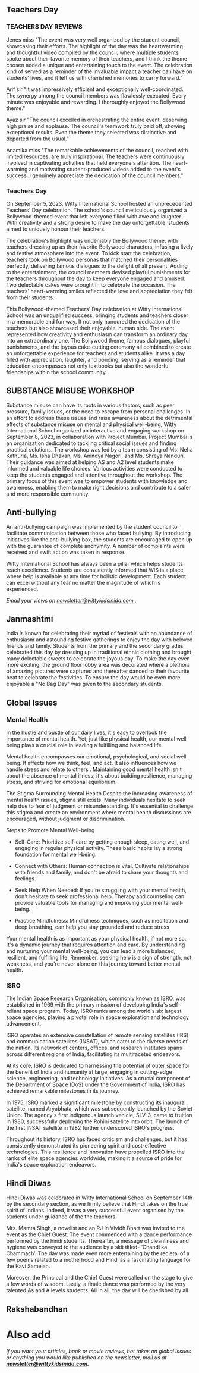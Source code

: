 ## Teachers Day
### TEACHERS DAY REVIEWS
Jenes miss
"The event was very well organized by the student council, showcasing their efforts. The highlight of the day was the heartwarming and thoughtful video compiled by the council, where multiple students spoke about their favorite memory of their teachers, and I think the theme chosen added a unique and entertaining touch to the event. The celebration kind of served as a reminder of the invaluable impact a teacher can have on students' lives, and it left us with cherished memories to carry forward."

Arif sir
"It was impressively efficient and exceptionally well-coordinated. The synergy among the council members was flawlessly executed. Every minute was enjoyable and rewarding. I thoroughly enjoyed the Bollywood theme."

Ayaz sir
"The council excelled in orchestrating the entire event, deserving high praise and applause. The council's teamwork truly paid off, showing exceptional results. Even the theme they selected was distinctive and departed from the usual."

Anamika miss
"The remarkable achievements of the council, reached with limited resources, are truly inspirational. The teachers were continuously involved in captivating activities that held everyone's attention. The heart-warming and motivating student-produced videos added to the event's success. I genuinely appreciate the dedication of the council members."
### Teachers Day

On September 5, 2023, Witty International School hosted an unprecedented Teachers' Day celebration. The school's council meticulously organized a Bollywood-themed event that left everyone filled with awe and laughter. With creativity and a strong desire to make the day unforgettable, students aimed to uniquely honour their teachers.

The celebration's highlight was undeniably the Bollywood theme, with teachers dressing up as their favorite Bollywood characters, infusing a lively and festive atmosphere into the event. To kick start the celebration, teachers took on Bollywood personas that matched their personalities perfectly, delivering famous dialogues to the delight of all present. Adding to the entertainment, the council members devised playful punishments for the teachers throughout the day to keep everyone engaged and amused. Two delectable cakes were brought in to celebrate the occasion. The teachers' heart-warming smiles reflected the love and appreciation they felt from their students.

This Bollywood-themed Teachers' Day celebration at Witty International School was an unqualified success, bringing students and teachers closer in a memorable and fun way. It not only honoured the dedication of the teachers but also showcased their enjoyable, human side. The event represented how creativity and enthusiasm can transform an ordinary day into an extraordinary one. The Bollywood theme, famous dialogues, playful punishments, and the joyous cake-cutting ceremony all combined to create an unforgettable experience for teachers and students alike. It was a day filled with appreciation, laughter, and bonding, serving as a reminder that education encompasses not only textbooks but also the wonderful friendships within the school community.
## SUBSTANCE MISUSE WORKSHOP
Substance misuse can have its roots in various factors, such as peer pressure, family issues, or the need to escape from personal challenges. In an effort to address these issues and raise awareness about the detrimental effects of substance misuse on mental and physical well-being, Witty International School organized an interactive and engaging workshop on September 8, 2023, in collaboration with Project Mumbai. Project Mumbai is an organization dedicated to tackling critical social issues and finding practical solutions.
The workshop was led by a team consisting of Ms. Neha Kathuria, Ms. Isha Dhakan, Ms. Anindya Nagori, and Ms. Shreya Nanduri. Their guidance was aimed at helping AS and A2 level students make informed and valuable life choices. Various activities were conducted to keep the students engaged and attentive throughout the workshop. The primary focus of this event was to empower students with knowledge and awareness, enabling them to make right decisions and contribute to a safer and more responsible community.
## Anti-bullying
An anti-bullying campaign was implemented by the student council to facilitate communication between those who faced bullying. By introducing initiatives like the anti-bullying box, the students are encouraged to open up with the guarantee of complete anonymity. A number of complaints were received and swift action was taken in response. 

Witty International School has always been a pillar which helps students reach excellence. Students are consistently informed that WIS is a place where help is available at any time for holistic development. Each student can excel without any fear no matter the magnitude of which is experienced. 

*Email your views on newsletter@wittykidsinida.com .*
## Janmashtmi
India is known for celebrating their myriad of festivals with an abundance of enthusiasm and astounding festive gatherings to enjoy the day with beloved friends and family. Students from the primary and the secondary grades celebrated this day by dressing up in traditional ethnic clothing and brought many delectable sweets to celebrate the joyous day. To make the day even more exciting, the ground floor lobby area was decorated where  a plethora of amazing pictures were captured and thereafter danced to their favourite beat to celebrate the festivities. To ensure the day would be even more enjoyable a "No Bag Day" was given to the secondary students.
## Global Issues
### Mental Health
In the hustle and bustle of our daily lives, it's easy to overlook the importance of mental health. Yet, just like physical health, our mental well-being plays a crucial role in leading a fulfilling and balanced life.

Mental health encompasses our emotional, psychological, and social well-being. It affects how we think, feel, and act. It also influences how we handle stress and relate to others . Maintaining good mental health isn't about the absence of mental illness; it's about building resilience, managing stress, and striving for emotional equilibrium.

The Stigma Surrounding Mental Health
Despite the increasing awareness of mental health issues, stigma still exists. Many individuals hesitate to seek help due to fear of judgment or misunderstanding. It's essential to challenge this stigma and create an environment where mental health discussions are encouraged, without judgment or discrimination.

Steps to Promote Mental Well-being
- Self-Care: Prioritize self-care by getting enough sleep, eating well, and engaging in regular physical activity. These basic habits lay a strong foundation for mental well-being.

- Connect with Others: Human connection is vital. Cultivate relationships with friends and family, and don't be afraid to share your thoughts and feelings.

- Seek Help When Needed: If you're struggling with your mental health, don't hesitate to seek professional help. Therapy and counseling can provide valuable tools for managing and improving your mental well-being.

- Practice Mindfulness: Mindfulness techniques, such as meditation and deep breathing, can help you stay grounded and reduce stress

Your mental health is as important as your physical health, if not more so. It's a dynamic journey that requires attention and care. By understanding and nurturing your mental well-being, you can lead a more balanced, resilient, and fulfilling life. Remember, seeking help is a sign of strength, not weakness, and you're never alone on this journey toward better mental health.
### ISRO
The Indian Space Research Organisation, commonly known as ISRO, was established in 1969 with the primary mission of developing India's self-reliant space program. Today, ISRO ranks among the world's six largest space agencies, playing a pivotal role in space exploration and technology advancement.

ISRO operates an extensive constellation of remote sensing satellites (IRS) and communication satellites (INSAT), which cater to the diverse needs of the nation. Its network of centers, offices, and research institutes spans across different regions of India, facilitating its multifaceted endeavors.

At its core, ISRO is dedicated to harnessing the potential of outer space for the benefit of India and humanity at large, engaging in cutting-edge science, engineering, and technology initiatives. As a crucial component of the Department of Space (DoS) under the Government of India, ISRO has achieved remarkable milestones in its journey.

In 1975, ISRO marked a significant milestone by constructing its inaugural satellite, named Aryabhata, which was subsequently launched by the Soviet Union. The agency's first indigenous launch vehicle, SLV-3, came to fruition in 1980, successfully deploying the Rohini satellite into orbit. The launch of the first INSAT satellite in 1982 further underscored ISRO's progress.

Throughout its history, ISRO has faced criticism and challenges, but it has consistently demonstrated its pioneering spirit and cost-effective technologies. This resilience and innovation have propelled ISRO into the ranks of elite space agencies worldwide, making it a source of pride for India's space exploration endeavors.
## Hindi Diwas
Hindi Diwas was celebrated in Witty International School on September 14th by the secondary section, as we firmly believe that Hindi takes on the true spirit of Indians. Indeed, it was a very successful event organised by the students under guidance of the  the teachers. 

Mrs. Mamta Singh, a novelist and an RJ in Vividh Bhart was invited to the event as the Chief Guest. The event commenced with a  dance performance performed by the hindi students. Thereafter, a message of cleanliness and hygiene was conveyed to the audience by a skit titled- ‘Chandi ka Chammach’.  The day was made even more entertaining by the recietal of a few poems related to a motherhood and Hindi as a fascinating language for the Kavi Samelan. 

Moreover, the Principal and the Chief Guest were called on the stage to give a few words of wisdom. 
Lastly, a finale dance was performed by the very talented As and A levels students. All in all, the day will be cherished by all.
## Rakshabandhan 
# Also add
*If you want your articles, book or movie reviews, hot takes on global issues or anything you would like published on the newsletter, mail us at **newsletter@wittykidsinida.com.***
